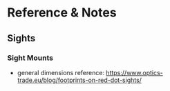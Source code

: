 # Reference & Notes

## Sights

### Sight Mounts

- general dimensions reference: https://www.optics-trade.eu/blog/footprints-on-red-dot-sights/
